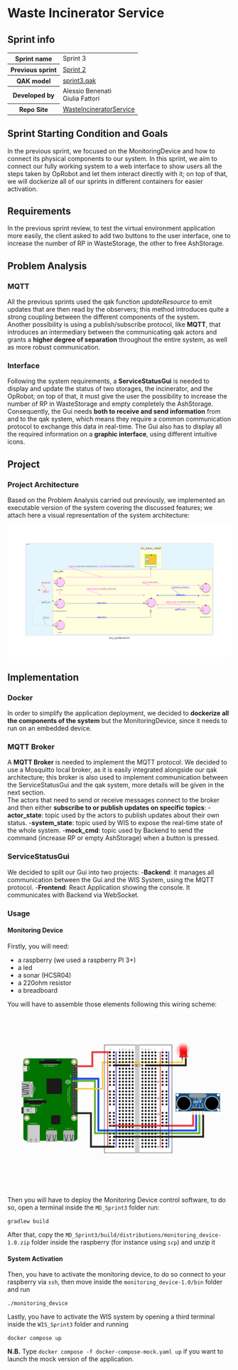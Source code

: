 <link rel="stylesheet" type="text/css" href="resources/css/custom.css" />

# Waste Incinerator Service

## Sprint info

<table>
<tr><th>Sprint name</th><td>Sprint 3</td></tr>
<tr><th>Previous sprint</th><td><a href="/WIS_Sprint2">Sprint 2</a></td></tr>
<tr><th>QAK model</th><td><a href="../src/sprint3.qak">sprint3.qak</a></td></tr>
<tr><th>Developed by</th><td>Alessio Benenati<br/>Giulia Fattori</td></tr>
<tr><th>Repo Site</th><td><a href="https://github.com/b3nny01/WasteIncineratorService">WasteIncineratorService</td><tr>
</table>

## Sprint Starting Condition and Goals

In the previous sprint, we focused on the MonitoringDevice and how to connect its physical components to our system. In this sprint, we aim to connect our fully working system to a web interface to show users all the steps taken by OpRobot and let them interact directly with it; on top of that, we will dockerize all of our sprints in different containers for easier activation.

## Requirements

In the previous sprint review, to test the virtual environment application more easily, the client asked to add two buttons to the user interface, one to increase the number of RP in WasteStorage, the other to free AshStorage.

## Problem Analysis

### MQTT

All the previous sprints used the qak function _updateResource_ to emit updates that are then read by the observers; this method introduces quite a strong coupling between the different components of the system.</br>
Another possibility is using a publish/subscribe protocol, like **MQTT**, that introduces an intermediary between the communicating qak actors and grants a **higher degree of separation** throughout the entire system, as well as more robust communication. 

### Interface

Following the system requirements, a **ServiceStatusGui** is needed to display and update the status of two storages, the incinerator, and the OpRobot; on top of that, it must give the user the possibility to increase the number of RP in WasteStorage and empty completely the AshStorage.</br>
Consequently, the Gui needs **both to receive and send information** from and to the qak system, which means they require a common communication protocol to exchange this data in real-time. The Gui also has to display all the required information on a **graphic interface**, using different intuitive icons.

## Project

### Project Architecture

Based on the Problem Analysis carried out previously, we implemented an executable version of the system covering the discussed features; we attach here a visual representation of the system architecture:

<img src="resources/imgs/wis_systemarch.png" width="1100px"/>

## Implementation

### Docker
In order to simplify the application deployment, we decided to **dockerize all the components of the system** but the MonitoringDevice, since it needs to run on an embedded device.

### MQTT Broker

A **MQTT Broker** is needed to implement the MQTT protocol. We decided to use a Mosquitto local broker, as it is easily integrated alongside our qak architecture; this broker is also used to implement communication between the ServiceStatusGui and the qak system, more details will be given in the next section.</br>
The actors that need to send or receive messages connect to the broker and then either **subscribe to or publish updates on specific topics**:
-**actor_state**: topic used by the actors to publish updates about their own status.
-**system_state**: topic used by WIS to expose the real-time state of the whole system.
-**mock_cmd**: topic used by Backend to send the command (increase RP or empty AshStorage) when a button is pressed.

### ServiceStatusGui

We decided to split our Gui into two projects:
-**Backend**: it manages all communication between the Gui and the WIS System, using the MQTT protocol.
-**Frontend**: React Application showing the console. It communicates with Backend via WebSocket.


### Usage

#### Monitoring Device
Firstly, you will need:
* a raspberry (we used a raspberry PI 3+)
* a led
* a sonar (HCSR04)
* a 220ohm resistor
* a breadboard

You will have to assemble those elements following this wiring scheme:

<img src="resources/imgs/rasp_scheme.jpeg">

Then you will have to deploy the Monitoring Device control software, to do so, open a terminal inside the `MD_Sprint3` folder run:

```
gradlew build
```

After that, copy the `MD_Sprint3/build/distributions/monitoring_device-1.0.zip` folder inside the raspberry (for instance using `scp`) and unzip it

#### System Activation
Then, you have to activate the monitoring device, to do so connect to your raspberry via `ssh`, then move inside the `monitoring_device-1.0/bin` folder and run
```
./monitoring_device
```

Lastly, you have to activate the WIS system by opening a third terminal inside the `WIS_Sprint3` folder and running

```
docker compose up
```
**N.B.** Type `docker compose -f docker-compose-mock.yaml up` if you want to launch the mock version of the application.
